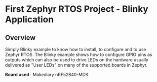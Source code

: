 # First Zephyr RTOS Project - Blinky Application

## Overview

Simply Blinky example to know how to install, to configure and to use Zephyr RTOS.
The Blinky example shows how to configure GPIO pins as outputs which can also be used to drive LEDs on the hardware usually delivered as "User LEDs" on many of the supported boards in Zephyr.

**Board used** : Makediary nRF52840-MDK